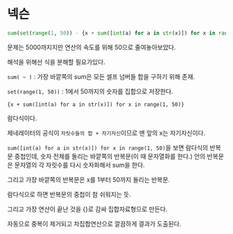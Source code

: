 # 넥슨

```python
sum(set(range(1, 50)) - {x + sum([int(a) for a in str(x)]) for x in range(1, 50)})
```

문제는 5000까지지만 연산의 속도를 위해 50으로 줄여놓아보았다.

해석을 위해선 식을 분해할 필요가있다.

`sum( ~ )` : 가장 바깥쪽의 sum은 모든 셀프 넘버들 합을 구하기 위해 존재.

`set(range(1, 50))` : 1에서 50까지의 숫자를 집합으로 저장한다.

`{x + sum([int(a) for a in str(x)]) for x in range(1, 50)}`  

람다식이다.

제네레이터의 공식이 `자릿수들의 합 + 자기자신`이므로 맨 앞의 x는 자기자신이다.

`sum([int(a) for a in str(x)]) for x in range(1, 50)`을 보면 람다식의 반복문 중첩인데, 숫자 전체를 돌리는 바깥쪽의 반복문(이 때 문자열화를 한다.) 안의 반복문은 문자열의 각 자릿수를 다시 숫자화해서 sum을 한다.

그리고 가장 바깥쪽의 반복문은 x를 1부터 50까지 돌리는 반복문.

람다식으로 하면 반복문의 중첩이 참 쉬워지는 듯.

그리고 가장 연산이 끝난 것을 {}로 감싸 집합자료형으로 만든다.

자동으로 중복이 제거되고 차집합연산으로 깔끔하게 결과가 도출된다.